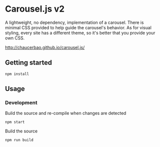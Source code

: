 # Carousel.js v2
A lightweight, no dependency, implementation of a carousel. There is minimal CSS provided to help guide the carousel's behavior. As for visual styling, every site has a different theme, so it's better that you provide your own CSS.

http://chaucerbao.github.io/carousel.js/

## Getting started
```
npm install
```

## Usage

### Development
Build the source and re-compile when changes are detected
```
npm start
```

Build the source
```
npm run build
```

